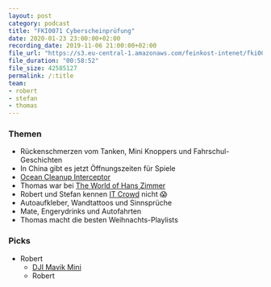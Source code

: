 ```yaml
---
layout: post
category: podcast
title: "FKI0071 Cyberscheinprüfung"
date: 2020-01-23 23:00:00+02:00
recording_date: 2019-11-06 21:00:00+02:00
file_url: "https://s3.eu-central-1.amazonaws.com/feinkost-intenet/fki0071.mp3"
file_duration: "00:58:52"
file_size: 42585127
permalink: /:title
team:
- robert
- stefan
- thomas
---
```


### Themen

- Rückenschmerzen vom Tanken, Mini Knoppers und Fahrschul-Geschichten
- In China gibt es jetzt Öffnungszeiten für Spiele
- [Ocean Cleanup Interceptor](https://theoceancleanup.com/rivers/)
- Thomas war bei [The World of Hans Zimmer](https://www.worldofhanszimmer.com/de/)
- Robert und Stefan kennen [IT Crowd](https://de.wikipedia.org/wiki/The_IT_Crowd) nicht 😱
- Autoaufkleber, Wandtattoos und Sinnsprüche
- Mate, Engerydrinks und Autofahrten
- Thomas macht die besten Weihnachts-Playlists

### Picks

- Robert
    - [DJI Mavik Mini](https://www.dji.com/de/mavic-mini)
    - Robert

